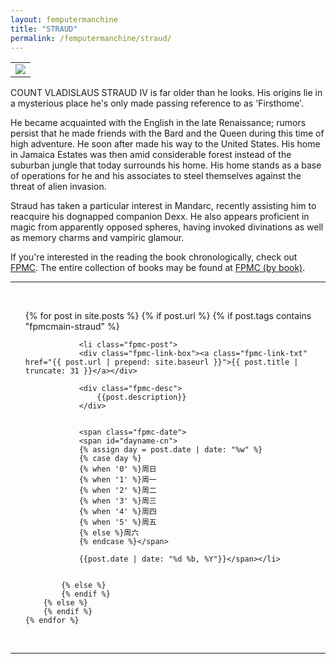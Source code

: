 ```yaml
---
layout: femputermanchine
title: "STRAUD"
permalink: /femputermanchine/straud/
---
```


<html>
<head>
<meta charset="utf-8">

</head>

<body>

<div id="fpmc-intro">
<table class="inline-imgtbl-l">
<tr>
<td><img class="inline-img" src="{{ site.url }}/assets/tb/straud-portrait.jpg"></td>
</tr>
</table>
<p>COUNT VLADISLAUS STRAUD IV is far older than he looks. His origins lie in a mysterious place he's only made passing reference to as 'Firsthome'.</p>
<p>He became acquainted with the English in the late Renaissance; rumors persist that he made friends with the Bard and the Queen during this time of high adventure. He soon after made his way to the United States. His home in Jamaica Estates was then amid considerable forest instead of the suburban jungle that today surrounds his home. His home stands as a base of operations for he and his associates to steel themselves against the threat of alien invasion.</p>
<p>Straud has taken a particular interest in Mandarc, recently assisting him to reacquire his dognapped companion Dexx. He also appears proficient in magic from apparently opposed spheres, having invoked divinations as well as memory charms and vampiric glamour.</p>
<p>If you're interested in the reading the book chronologically, check out <a href="{{ '/femputermanchine/' | prepend: site.url }}">FPMC</a>. The entire collection of books may be found at <a href="{{ '/femputermanchine/books/' | prepend: site.url }}">FPMC (by book)</a>.</p>
</div>

<hr>
<br/>

<ul>
	{% for post in site.posts %}
        {% if post.url %}
			{% if post.tags contains "fpmcmain-straud" %}

		        <li class="fpmc-post">
				<div class="fpmc-link-box"><a class="fpmc-link-txt" href="{{ post.url | prepend: site.baseurl }}">{{ post.title | truncate: 31 }}</a></div>

				<div class="fpmc-desc">
					{{post.description}}
				</div>

		
				<span class="fpmc-date">
				<span id="dayname-cn">
				{% assign day = post.date | date: "%w" %}
				{% case day %}
				{% when '0' %}周日
				{% when '1' %}周一
				{% when '2' %}周二
				{% when '3' %}周三
				{% when '4' %}周四
				{% when '5' %}周五
				{% else %}周六
				{% endcase %}</span>

				{{post.date | date: "%d %b, %Y"}}</span></li>


			{% else %}	
			{% endif %}
		{% else %}
        {% endif %}
    {% endfor %}
</ul>

<br>

<hr>


</body>
</html>





